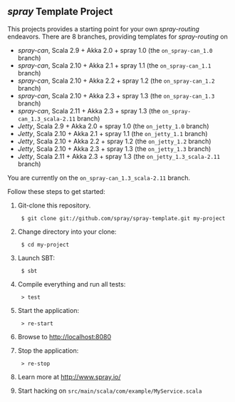 ## _spray_ Template Project


This projects provides a starting point for your own _spray-routing_ endeavors.
There are 8 branches, providing templates for _spray-routing_ on

* _spray-can_, Scala 2.9 + Akka 2.0 + spray 1.0 (the `on_spray-can_1.0` branch)
* _spray-can_, Scala 2.10 + Akka 2.1 + spray 1.1 (the `on_spray-can_1.1` branch)
* _spray-can_, Scala 2.10 + Akka 2.2 + spray 1.2 (the `on_spray-can_1.2` branch)
* _spray-can_, Scala 2.10 + Akka 2.3 + spray 1.3 (the `on_spray-can_1.3` branch)
* _spray-can_, Scala 2.11 + Akka 2.3 + spray 1.3 (the `on_spray-can_1.3_scala-2.11` branch)
* _Jetty_, Scala 2.9 + Akka 2.0 + spray 1.0 (the `on_jetty_1.0` branch)
* _Jetty_, Scala 2.10 + Akka 2.1 + spray 1.1 (the `on_jetty_1.1` branch)
* _Jetty_, Scala 2.10 + Akka 2.2 + spray 1.2 (the `on_jetty_1.2` branch)
* _Jetty_, Scala 2.10 + Akka 2.3 + spray 1.3 (the `on_jetty_1.3` branch)
* _Jetty_, Scala 2.11 + Akka 2.3 + spray 1.3 (the `on_jetty_1.3_scala-2.11` branch)

You are currently on the `on_spray-can_1.3_scala-2.11` branch.

Follow these steps to get started:

1. Git-clone this repository.

        $ git clone git://github.com/spray/spray-template.git my-project

2. Change directory into your clone:

        $ cd my-project

3. Launch SBT:

        $ sbt

4. Compile everything and run all tests:

        > test

5. Start the application:

        > re-start

6. Browse to [http://localhost:8080](http://localhost:8080/)

7. Stop the application:

        > re-stop

8. Learn more at http://www.spray.io/

9. Start hacking on `src/main/scala/com/example/MyService.scala`
